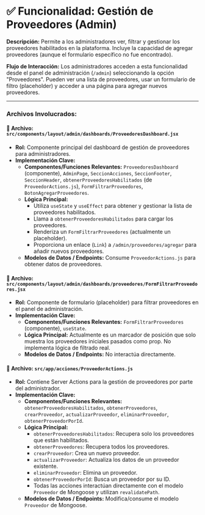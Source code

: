 # ✅ Funcionalidad: Gestión de Proveedores (Admin)

**Descripción:** Permite a los administradores ver, filtrar y gestionar los proveedores habilitados en la plataforma. Incluye la capacidad de agregar proveedores (aunque el formulario específico no fue encontrado).

**Flujo de Interacción:** Los administradores acceden a esta funcionalidad desde el panel de administración (`/admin`) seleccionando la opción "Proveedores". Pueden ver una lista de proveedores, usar un formulario de filtro (placeholder) y acceder a una página para agregar nuevos proveedores.

---

### Archivos Involucrados:

#### 📄 **Archivo:** `src/components/layout/admin/dashboards/ProveedoresDashboard.jsx`
* **Rol:** Componente principal del dashboard de gestión de proveedores para administradores.
* **Implementación Clave:**
    * **Componentes/Funciones Relevantes:** `ProveedoresDashboard` (componente), `AdminPage`, `SeccionAcciones`, `SeccionFooter`, `SeccionHeader`, `obtenerProveedoresHabilitados` (de `ProveedorActions.js`), `FormFiltrarProveedores`, `BotonAgregarProveedores`.
    * **Lógica Principal:**
        *   Utiliza `useState` y `useEffect` para obtener y gestionar la lista de proveedores habilitados.
        *   Llama a `obtenerProveedoresHabilitados` para cargar los proveedores.
        *   Renderiza un `FormFiltrarProveedores` (actualmente un placeholder).
        *   Proporciona un enlace (`Link`) a `/admin/proveedores/agregar` para añadir nuevos proveedores.
    * **Modelos de Datos / Endpoints:** Consume `ProveedorActions.js` para obtener datos de proveedores.

#### 📄 **Archivo:** `src/components/layout/admin/dashboards/proveedores/FormFiltrarProveedores.jsx`
* **Rol:** Componente de formulario (placeholder) para filtrar proveedores en el panel de administración.
* **Implementación Clave:**
    * **Componentes/Funciones Relevantes:** `FormFiltrarProveedores` (componente), `useState`.
    * **Lógica Principal:** Actualmente es un marcador de posición que solo muestra los proveedores iniciales pasados como prop. No implementa lógica de filtrado real.
    * **Modelos de Datos / Endpoints:** No interactúa directamente.

#### 📄 **Archivo:** `src/app/acciones/ProveedorActions.js`
* **Rol:** Contiene Server Actions para la gestión de proveedores por parte del administrador.
* **Implementación Clave:**
    * **Componentes/Funciones Relevantes:** `obtenerProveedoresHabilitados`, `obtenerProveedores`, `crearProveedor`, `actualizarProveedor`, `eliminarProveedor`, `obtenerProveedorPorId`.
    * **Lógica Principal:**
        *   `obtenerProveedoresHabilitados`: Recupera solo los proveedores que están habilitados.
        *   `obtenerProveedores`: Recupera todos los proveedores.
        *   `crearProveedor`: Crea un nuevo proveedor.
        *   `actualizarProveedor`: Actualiza los datos de un proveedor existente.
        *   `eliminarProveedor`: Elimina un proveedor.
        *   `obtenerProveedorPorId`: Busca un proveedor por su ID.
        *   Todas las acciones interactúan directamente con el modelo `Proveedor` de Mongoose y utilizan `revalidatePath`.
    * **Modelos de Datos / Endpoints:** Modifica/consume el modelo `Proveedor` de Mongoose.

